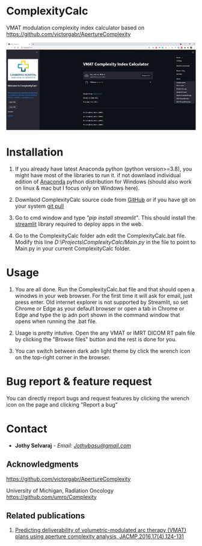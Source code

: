 # ComplexityCalc

VMAT modulation complexity index calculator based on https://github.com/victorgabr/ApertureComplexity

![ComplexityCalc](https://github.com/Jothy/ComplexityCalc/blob/master/Images/ComplexityCalc_Screenshot.png)

# Installation
1. If you already have latest Anaconda python (python version>=3.8), you might have most of the libraries to run it. if not downlaod individual edition of [Anaconda](https://www.anaconda.com/products/individual/) python distribution for Windows (should also work on linux & mac but I focus only on Windows here).

2. Downlaod ComplexityCalc source code from [GitHub](https://github.com/Jothy/ComplexityCalc.git) or if you have git on your system [git pull](https://github.com/Jothy/ComplexityCalc.git)

3. Go to cmd window and type *"pip install streamlit"*. This should install the [streamlit](https://streamlit.io/) library required to deploy apps in the web.

4. Go to the ComplexityCalc folder adn edit the ComplexityCalc.bat file. Modify this line *D:\Projects\ComplexityCalc/Main.py* in the file to point to Main.py in your current ComplexityCalc folder.

# Usage 
1. You are all done. Run the ComplexityCalc.bat file and that should open a winodws in your web browser. For the first time it will ask for email, just press enter. Old internet explorer is not supported by Streamlit, so set Chrome or Edge as your default browser or open a tab in Chrome or Edge and type the ip adn port shown in the command window that opens when running the .bat file.

2. Usage is pretty intutive. Open the any VMAT or IMRT DICOM RT paln file by clicking the "Browse files" button and the rest is done for you.

3. You can switch between dark adn light theme by click the wrench icon on the top-right corner in the browser.

# Bug report & feature request
You can directly rreport bugs and request features by clicking the wrench icon on the page and clicking "Report a bug"

# Contact
* **Jothy Selvaraj** - *Email: Jothybasu@gmail.com*

## Acknowledgments
 https://github.com/victorgabr/ApertureComplexity
 
 University of Michigan, Radiation Oncology https://github.com/umro/Complexity
 

## Related publications
1. [Predicting deliverability of volumetric-modulated arc therapy (VMAT) plans using aperture complexity analysis, JACMP,2016,17(4),124-131](https://pubmed.ncbi.nlm.nih.gov/27455504/)


